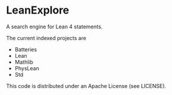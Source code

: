 # LeanExplore
A search engine for Lean 4 statements.

The current indexed projects are 

- Batteries
- Lean
- Mathlib
- PhysLean
- Std

This code is distributed under an Apache License (see LICENSE).
